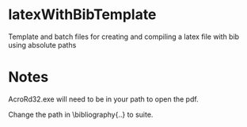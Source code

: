 latexWithBibTemplate
====================

Template and batch files for creating and compiling a latex file with bib using absolute paths

Notes
=====

AcroRd32.exe will need to be in your path to open the pdf.

Change the path in \bibliography{..} to suite.
